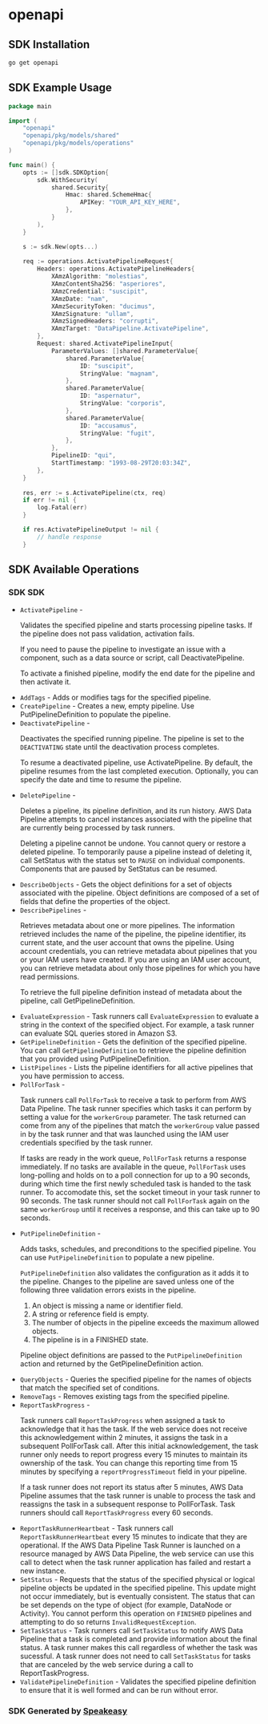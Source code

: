 # openapi

<!-- Start SDK Installation -->
## SDK Installation

```bash
go get openapi
```
<!-- End SDK Installation -->

## SDK Example Usage
<!-- Start SDK Example Usage -->
```go
package main

import (
    "openapi"
    "openapi/pkg/models/shared"
    "openapi/pkg/models/operations"
)

func main() {
    opts := []sdk.SDKOption{
        sdk.WithSecurity(
            shared.Security{
                Hmac: shared.SchemeHmac{
                    APIKey: "YOUR_API_KEY_HERE",
                },
            }
        ),
    }

    s := sdk.New(opts...)
    
    req := operations.ActivatePipelineRequest{
        Headers: operations.ActivatePipelineHeaders{
            XAmzAlgorithm: "molestias",
            XAmzContentSha256: "asperiores",
            XAmzCredential: "suscipit",
            XAmzDate: "nam",
            XAmzSecurityToken: "ducimus",
            XAmzSignature: "ullam",
            XAmzSignedHeaders: "corrupti",
            XAmzTarget: "DataPipeline.ActivatePipeline",
        },
        Request: shared.ActivatePipelineInput{
            ParameterValues: []shared.ParameterValue{
                shared.ParameterValue{
                    ID: "suscipit",
                    StringValue: "magnam",
                },
                shared.ParameterValue{
                    ID: "aspernatur",
                    StringValue: "corporis",
                },
                shared.ParameterValue{
                    ID: "accusamus",
                    StringValue: "fugit",
                },
            },
            PipelineID: "qui",
            StartTimestamp: "1993-08-29T20:03:34Z",
        },
    }
    
    res, err := s.ActivatePipeline(ctx, req)
    if err != nil {
        log.Fatal(err)
    }

    if res.ActivatePipelineOutput != nil {
        // handle response
    }
```
<!-- End SDK Example Usage -->

<!-- Start SDK Available Operations -->
## SDK Available Operations

### SDK SDK

* `ActivatePipeline` - <p>Validates the specified pipeline and starts processing pipeline tasks. If the pipeline does not pass validation, activation fails.</p> <p>If you need to pause the pipeline to investigate an issue with a component, such as a data source or script, call <a>DeactivatePipeline</a>.</p> <p>To activate a finished pipeline, modify the end date for the pipeline and then activate it.</p>
* `AddTags` - Adds or modifies tags for the specified pipeline.
* `CreatePipeline` - Creates a new, empty pipeline. Use <a>PutPipelineDefinition</a> to populate the pipeline.
* `DeactivatePipeline` - <p>Deactivates the specified running pipeline. The pipeline is set to the <code>DEACTIVATING</code> state until the deactivation process completes.</p> <p>To resume a deactivated pipeline, use <a>ActivatePipeline</a>. By default, the pipeline resumes from the last completed execution. Optionally, you can specify the date and time to resume the pipeline.</p>
* `DeletePipeline` - <p>Deletes a pipeline, its pipeline definition, and its run history. AWS Data Pipeline attempts to cancel instances associated with the pipeline that are currently being processed by task runners.</p> <p>Deleting a pipeline cannot be undone. You cannot query or restore a deleted pipeline. To temporarily pause a pipeline instead of deleting it, call <a>SetStatus</a> with the status set to <code>PAUSE</code> on individual components. Components that are paused by <a>SetStatus</a> can be resumed.</p>
* `DescribeObjects` - Gets the object definitions for a set of objects associated with the pipeline. Object definitions are composed of a set of fields that define the properties of the object.
* `DescribePipelines` - <p>Retrieves metadata about one or more pipelines. The information retrieved includes the name of the pipeline, the pipeline identifier, its current state, and the user account that owns the pipeline. Using account credentials, you can retrieve metadata about pipelines that you or your IAM users have created. If you are using an IAM user account, you can retrieve metadata about only those pipelines for which you have read permissions.</p> <p>To retrieve the full pipeline definition instead of metadata about the pipeline, call <a>GetPipelineDefinition</a>.</p>
* `EvaluateExpression` - Task runners call <code>EvaluateExpression</code> to evaluate a string in the context of the specified object. For example, a task runner can evaluate SQL queries stored in Amazon S3.
* `GetPipelineDefinition` - Gets the definition of the specified pipeline. You can call <code>GetPipelineDefinition</code> to retrieve the pipeline definition that you provided using <a>PutPipelineDefinition</a>.
* `ListPipelines` - Lists the pipeline identifiers for all active pipelines that you have permission to access.
* `PollForTask` - <p>Task runners call <code>PollForTask</code> to receive a task to perform from AWS Data Pipeline. The task runner specifies which tasks it can perform by setting a value for the <code>workerGroup</code> parameter. The task returned can come from any of the pipelines that match the <code>workerGroup</code> value passed in by the task runner and that was launched using the IAM user credentials specified by the task runner.</p> <p>If tasks are ready in the work queue, <code>PollForTask</code> returns a response immediately. If no tasks are available in the queue, <code>PollForTask</code> uses long-polling and holds on to a poll connection for up to a 90 seconds, during which time the first newly scheduled task is handed to the task runner. To accomodate this, set the socket timeout in your task runner to 90 seconds. The task runner should not call <code>PollForTask</code> again on the same <code>workerGroup</code> until it receives a response, and this can take up to 90 seconds. </p>
* `PutPipelineDefinition` - <p>Adds tasks, schedules, and preconditions to the specified pipeline. You can use <code>PutPipelineDefinition</code> to populate a new pipeline.</p> <p> <code>PutPipelineDefinition</code> also validates the configuration as it adds it to the pipeline. Changes to the pipeline are saved unless one of the following three validation errors exists in the pipeline. </p> <ol> <li>An object is missing a name or identifier field.</li> <li>A string or reference field is empty.</li> <li>The number of objects in the pipeline exceeds the maximum allowed objects.</li> <li>The pipeline is in a FINISHED state.</li> </ol> <p> Pipeline object definitions are passed to the <code>PutPipelineDefinition</code> action and returned by the <a>GetPipelineDefinition</a> action. </p>
* `QueryObjects` - Queries the specified pipeline for the names of objects that match the specified set of conditions.
* `RemoveTags` - Removes existing tags from the specified pipeline.
* `ReportTaskProgress` - <p>Task runners call <code>ReportTaskProgress</code> when assigned a task to acknowledge that it has the task. If the web service does not receive this acknowledgement within 2 minutes, it assigns the task in a subsequent <a>PollForTask</a> call. After this initial acknowledgement, the task runner only needs to report progress every 15 minutes to maintain its ownership of the task. You can change this reporting time from 15 minutes by specifying a <code>reportProgressTimeout</code> field in your pipeline.</p> <p>If a task runner does not report its status after 5 minutes, AWS Data Pipeline assumes that the task runner is unable to process the task and reassigns the task in a subsequent response to <a>PollForTask</a>. Task runners should call <code>ReportTaskProgress</code> every 60 seconds.</p>
* `ReportTaskRunnerHeartbeat` - Task runners call <code>ReportTaskRunnerHeartbeat</code> every 15 minutes to indicate that they are operational. If the AWS Data Pipeline Task Runner is launched on a resource managed by AWS Data Pipeline, the web service can use this call to detect when the task runner application has failed and restart a new instance.
* `SetStatus` - Requests that the status of the specified physical or logical pipeline objects be updated in the specified pipeline. This update might not occur immediately, but is eventually consistent. The status that can be set depends on the type of object (for example, DataNode or Activity). You cannot perform this operation on <code>FINISHED</code> pipelines and attempting to do so returns <code>InvalidRequestException</code>.
* `SetTaskStatus` - Task runners call <code>SetTaskStatus</code> to notify AWS Data Pipeline that a task is completed and provide information about the final status. A task runner makes this call regardless of whether the task was sucessful. A task runner does not need to call <code>SetTaskStatus</code> for tasks that are canceled by the web service during a call to <a>ReportTaskProgress</a>.
* `ValidatePipelineDefinition` - Validates the specified pipeline definition to ensure that it is well formed and can be run without error.

<!-- End SDK Available Operations -->

### SDK Generated by [Speakeasy](https://docs.speakeasyapi.dev/docs/using-speakeasy/client-sdks)
